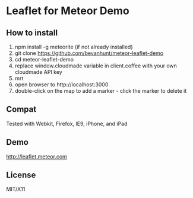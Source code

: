 # Leaflet for Meteor Demo

## How to install 
1. npm install -g meteorite (if not already installed)
2. git clone https://github.com/bevanhunt/meteor-leaflet-demo
3. cd meteor-leaflet-demo
4. replace window.cloudmade variable in client.coffee with your own cloudmade API key
5. mrt
6. open browser to http://localhost:3000
7. double-click on the map to add a marker - click the marker to delete it

## Compat
Tested with Webkit, Firefox, IE9, iPhone, and iPad

## Demo
http://leaflet.meteor.com

## License
MIT/X11